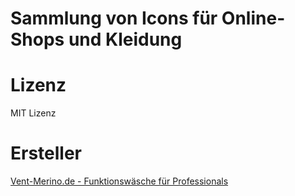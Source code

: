# Sammlung von Icons für Online-Shops und Kleidung

# Lizenz

MIT Lizenz

# Ersteller

[Vent-Merino.de - Funktionswäsche für Professionals](https://www.vent-merino.de/?utm_source=github&utm_medium=website&utm_content=credits)
